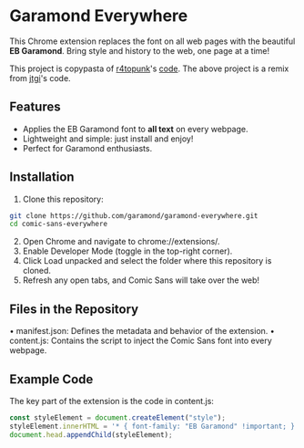 # Garamond Everywhere

This Chrome extension replaces the font on all web pages with the beautiful **EB Garamond**. Bring style and history to the web, one page at a time!

This project is copypasta of [r4topunk](https://warpcast.com/r4topunk/0x1036d6cd)'s [code](https://github.com/r4topunk/comic-sans-everywhere).
The above project is a remix from [jtgi](https://warpcast.com/jtgi/0xdf3c8658)'s code.

## Features

- Applies the EB Garamond font to **all text** on every webpage.
- Lightweight and simple: just install and enjoy!
- Perfect for Garamond enthusiasts.

## Installation

1. Clone this repository:

```bash
git clone https://github.com/garamond/garamond-everywhere.git
cd comic-sans-everywhere
```

2. Open Chrome and navigate to chrome://extensions/.
3. Enable Developer Mode (toggle in the top-right corner).
4. Click Load unpacked and select the folder where this repository is cloned.
5. Refresh any open tabs, and Comic Sans will take over the web!

## Files in the Repository

• manifest.json: Defines the metadata and behavior of the extension.
• content.js: Contains the script to inject the Comic Sans font into every webpage.

## Example Code

The key part of the extension is the code in content.js:

```js
const styleElement = document.createElement("style");
styleElement.innerHTML = '* { font-family: "EB Garamond" !important; }';
document.head.appendChild(styleElement);
```
